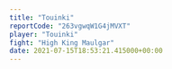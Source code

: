 ```yaml
---
title: "Touinki"
reportCode: "263vgwqW1G4jMVXT"
player: "Touinki"
fight: "High King Maulgar"
date: 2021-07-15T18:53:21.415000+00:00
---
```

